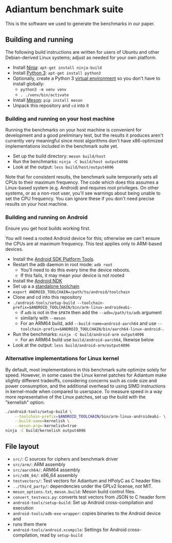 # Adiantum benchmark suite

This is the software we used to generate the benchmarks in our paper.

## Building and running

The following build instructions are written for users of Ubuntu and other
Debian-derived Linux systems; adjust as needed for your own platform.

* Install [Ninja](https://ninja-build.org/): `apt-get install ninja-build`
* Install [Python 3](https://www.python.org/): `apt-get install python3`
* Optionally, create a Python 3 [virtual environment](https://docs.python.org/3/library/venv.html)
  so you don't have to install globally:
    * `python3 -m venv venv`
    * `. ./venv/bin/activate`
* Install [Meson](https://mesonbuild.com/): `pip install meson`
* Unpack this repository and `cd` into it

### Building and running on your host machine

Running the benchmarks on your host machine is convenient for development and a
good preliminary test, but the results it produces aren't currently very
meaningful since most algorithms don't have x86-optimized implementations
included in the benchmark suite yet.

* Set up the build directory: `meson build/host`
* Run the benchmarks: `ninja -C build/host output4096`
* Look at the output: `less build/host/output4096`

Note that for consistent results, the benchmark suite temporarily sets all CPUs
to their maximum frequency.  The code which does this assumes a Linux-based
system (e.g. Android) and requires root privileges.  On other systems, or as a
non-root user, you'll see warnings about being unable to set the CPU frequency.
You can ignore these if you don't need precise results on your host machine.

### Building and running on Android

Ensure you get host builds working first.

You will need a rooted Android device for this; otherwise we can't ensure the
CPUs are at maximum frequency. This test applies only to ARM-based devices.

* Install the [Android SDK Platform Tools](https://developer.android.com/studio/releases/platform-tools).
* Restart the adb daemon in root mode: `adb root`
    * You'll need to do this every time the device reboots.
    * If this fails, it may mean your device is not rooted
* Install the [Android NDK](https://developer.android.com/ndk/)
* Set up a  a [standalone toolchain](https://developer.android.com/ndk/guides/standalone_toolchain)
* `export ANDROID_TOOLCHAIN=/path/to/android/toolchain`
* Clone and cd into this repository
* `./android-tools/setup-build --toolchain-prefix=$ANDROID_TOOLCHAIN/bin/arm-linux-androideabi-`
    * if `adb` is not in the `$PATH` then add the `--adb=/path/to/adb` argument
    * similarly with `--meson`
    * For an ARM64 build, add `--build-name=android-aarch64` and use
      `--toolchain-prefix=$ANDROID_TOOLCHAIN/bin/aarch64-linux-android-`.
* Run the benchmarks: `ninja -C build/android-arm output4096`
    * For an ARM64 build use `build/android-aarch64`, likewise below
* Look at the output: `less build/android-arm/output4096`

### Alternative implementations for Linux kernel

By default, most implementations in this benchmark suite optimize solely for
speed. However, in some cases the Linux kernel patches for Adiantum make
slightly different tradeoffs, considering concerns such as code size and power
consumption, and the additional overhead to using SIMD instructions in
kernel-mode when compared to userspace. To measure speed in a way more
representative of the Linux patches, set up the build with the "kernelish" option:

```sh
./android-tools/setup-build \
    --toolchain-prefix=$ANDROID_TOOLCHAIN/bin/arm-linux-androideabi- \
    --build-name=kernelish \
    --meson-arg=-kernelish=true
ninja -C build/kernelish output4096
```

## File layout

* `src/`: C sources for ciphers and benchmark driver
* `src/arm/`: ARM assembly
* `src/aarch64/`: ARM64 assembly
* `src/x86_64/`: x86_64 assembly
* `testvectors/`: Test vectors for Adiantum and HPolyC as C header files
* `../third_party/`: dependencies under the GPLv2 license, not MIT.
* `meson_options.txt`, `meson.build`: Meson build control files.
* `convert_testvecs.py`: converts test vectors from JSON to C header form
* `android-tools/setup-build`: Set up Android cross-compilation and
execution
* `android-tools/adb-exe-wrapper`: copies binaries to the Android device and
* runs them there
* `android-tools/android.xcompile`: Settings for Android cross-compilation,
read by `setup-build`
